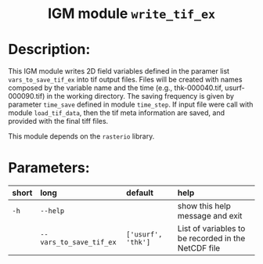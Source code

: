 ### <h1 align="center" id="title">IGM module `write_tif_ex` </h1>

# Description:

This IGM module writes 2D field variables defined in the paramer list `vars_to_save_tif_ex` into tif output files. Files will be created with names composed by the variable name and the time (e.g., thk-000040.tif, usurf-000090.tif) in the working directory. The saving frequency is given by parameter `time_save` defined in module `time_step`. If input file were call with module `load_tif_data`, then the tif meta information are saved, and provided with the final tiff files.

This module depends on the `rasterio` library.



  
# Parameters: 


|short|long|default|help|
| :--- | :--- | :--- | :--- |
|`-h`|`--help`||show this help message and exit|
||`--vars_to_save_tif_ex`|`['usurf', 'thk']`|List of variables to be recorded in the NetCDF file|
